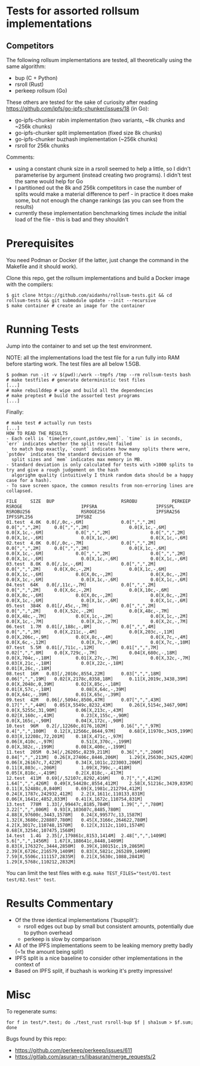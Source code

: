 # Tests for assorted rollsum implementations

## Competitors

The following rollsum implementations are tested, all theoretically using the same algorithm:
 - bup (C + Python)
 - rsroll (Rust)
 - perkeep rollsum (Go)

These others are tested for the sake of curiosity after reading https://github.com/ipfs/go-ipfs-chunker/issues/18 (in Go):
 - go-ipfs-chunker rabin implementation (two variants, ~8k chunks and ~256k chunks)
 - go-ipfs-chunker split implementation (fixed size 8k chunks)
 - go-ipfs-chunker buzhash implementation (~256k chunks)
 - rsroll for 256k chunks

Comments:
 - using a constant chunk size in a rsroll seemed to help a little, so I didn't parameterise by argument (instead creating two
   programs). I didn't test the same would help for Go
 - I partitioned out the 8k and 256k competitors in case the number of splits would make a material difference to perf - in
   practice it does make some, but not enough the change rankings (as you can see from the results)
 - currently these implementation benchmarking times *include* the initial load of the file - this is bad and they shouldn't

# Prerequisites

You need Podman or Docker (if the latter, just change the command in the Makefile and it should work).

Clone this repo, get the rollsum implementations and build a Docker image with the compilers:

```
$ git clone https://github.com/aidanhs/rollsum-tests.git && cd rollsum-tests && git submodule update --init --recursive
$ make container # create an image for the container
```

# Running Tests

Jump into the container to and set up the test environment.

NOTE: all the implementations load the test file for a run fully into RAM before starting work. The test files are all
below 1.5GB.

```
$ podman run -it -v $(pwd):/work --tmpfs /tmp --rm rollsum-tests bash
# make testfiles # generate deterministic test files
[...]
# make rebuilddep # wipe and build all the dependencies
# make preptest # build the assorted test programs
[...]
```

Finally:

```
# make test # actually run tests
[...]
HOW TO READ THE RESULTS
- Each cell is `time[err,count,pstdev,mem]`. `time` is in seconds, `err` indicates whether the split result failed
  to match bup exactly, `count` indicates how many splits there were, `pstdev` indicates the standard devision of the
  split sizes and `mem` indicates max memory in MB.
- Standard deviation is only calculated for tests with >1000 splits to try and give a rough judgement on the hash
  algorighm quality (intuitively I think random data should be a happy case for a hash).
- To save screen space, the common results from non-erroring lines are collapsed.

FILE     SIZE  BUP                         RSROBU             PERKEEP           RSROGE                      IPFSRA                      IPFSSPL                   RSROBU256                   RSROGE256                   IPFSRA256                   IPFSSPL256                IPFSBZ
01.test  4.0K  0.0[/,0c,-,6M]              0.0[",",",2M]      0.0[",",",2M]     0.0[",",",2M]               0.0[X,1c,-,6M]              0.0[X,1c,-,6M]            0.0[",",",2M]               0.0[",",",2M]               0.0[X,1c,-,6M]              0.0[X,1c,-,6M]            0.0[X,1c,-,6M]
02.test  4.0K  0.0[/,0c,-,7M]              0.0[",",",2M]      0.0[",",",2M]     0.0[",",",2M]               0.0[X,1c,-,6M]              0.0[X,1c,-,6M]            0.0[",",",2M]               0.0[",",",2M]               0.0[X,1c,-,6M]              0.0[X,1c,-,6M]            0.0[X,1c,-,6M]
03.test  8.0K  0.0[/,1c,-,6M]              0.0[",",",2M]      0.0[",",",2M]     0.0[X,0c,-,2M]              0.0[X,1c,-,6M]              0.0[X,1c,-,6M]            0.0[X,0c,-,2M]              0.0[X,0c,-,2M]              0.0[X,1c,-,6M]              0.0[X,1c,-,6M]            0.0[X,1c,-,6M]
04.test  64K   0.0[/,11c,-,7M]             0.0[",",",2M]      0.0[",",",2M]     0.0[X,6c,-,2M]              0.0[X,10c,-,6M]             0.0[X,8c,-,6M]            0.0[X,0c,-,2M]              0.0[X,0c,-,2M]              0.0[X,1c,-,6M]              0.0[X,1c,-,6M]            0.0[X,1c,-,6M]
05.test  384K  0.01[/,45c,-,7M]            0.0[",",",2M]      0.0[",",",2M]     0.0[X,52c,-,2M]             0.0[X,48c,-,7M]             0.0[X,48c,-,7M]           0.0[X,1c,-,2M]              0.0[X,1c,-,2M]              0.0[X,1c,-,7M]              0.0[X,2c,-,7M]            0.0[X,2c,-,7M]
06.test  1.7M  0.01[/,188c,-,8M]           0.0[",",",4M]      0.0[",",",3M]     0.0[X,211c,-,4M]            0.0[X,203c,-,11M]           0.0[X,206c,-,9M]          0.0[X,8c,-,4M]              0.0[X,7c,-,4M]              0.0[X,6c,-,12M]             0.0[X,7c,-,9M]            0.0[X,7c,-,10M]
07.test  5.5M  0.01[/,711c,-,12M]          0.01[",",",7M]     0.02[",",",8M]    0.0[X,729c,-,7M]            0.04[X,680c,-,18M]          0.0[X,704c,-,18M]         0.01[X,27c,-,7M]            0.0[X,32c,-,7M]             0.03[X,21c,-,18M]           0.0[X,22c,-,18M]          0.01[X,26c,-,18M]
08.test  16M   0.03[/,2010c,8554,22M]      0.03[",",",18M]    0.06[",",",19M]   0.02[X,2178c,8358,18M]      0.11[X,2019c,3438,39M]      0.0[X,2048c,0,39M]        0.02[X,85c,-,18M]           0.01[X,57c,-,18M]           0.08[X,64c,-,39M]           0.0[X,64c,-,39M]          0.01[X,65c,-,39M]
09.test  42M   0.06[/,5094c,8506,47M]      0.07[",",",43M]    0.17[",",",44M]   0.05[X,5549c,8232,43M]      0.26[X,5154c,3467,90M]      0.0[X,5255c,31,90M]       0.06[X,213c,-,43M]          0.02[X,160c,-,43M]          0.23[X,155c,-,90M]          0.0[X,165c,-,90M]         0.04[X,172c,-,90M]
10.test  96M   0.2[/,12260c,8176,102M]     0.16[",",",97M]    0.4[",",",100M]   0.12[X,12566c,8644,97M]     0.68[X,11970c,3435,199M]    0.03[X,12208c,72,201M]    0.18[X,471c,-,97M]          0.06[X,410c,-,97M]          0.51[X,370c,-,199M]         0.0[X,382c,-,199M]        0.08[X,400c,-,199M]
11.test  205M  0.34[/,26205c,8239,211M]    0.36[",",",206M]   0.84[",",",213M]  0.26[X,27406c,8446,206M]    1.29[X,25630c,3425,420M]    0.06[X,26167c,7,422M]     0.34[X,1011c,223003,206M]   0.11[X,803c,-,206M]         1.09[X,799c,-,418M]         0.05[X,818c,-,419M]       0.2[X,818c,-,417M]
12.test  411M  0.69[/,52107c,8292,416M]    0.7[",",",412M]    1.64[",",",426M]  0.49[X,54428c,8554,412M]    2.58[X,51216c,3439,835M]    0.11[X,52488c,0,840M]     0.69[X,1981c,212794,412M]   0.24[X,1787c,242932,412M]   2.2[X,1611c,110133,831M]    0.06[X,1641c,4852,833M]   0.41[X,1672c,110754,831M]
13.test  778M  1.33[/,99447c,8185,784M]    1.39[",",",780M]   3.22[",",",806M]  0.93[X,103607c,8485,780M]   4.88[X,97600c,3443,1578M]   0.24[X,99577c,13,1587M]   1.32[X,3680c,228807,780M]   0.45[X,3166c,264622,780M]   4.2[X,3017c,110748,1570M]   0.12[X,3112c,1101,1574M]  0.68[X,3254c,107475,1568M]
14.test  1.4G  2.35[/,179861c,8153,1414M]  2.48[",",",1409M]  5.6[",",",1456M]  1.67[X,188641c,8448,1409M]  8.83[X,176327c,3444,2850M]  0.39[X,180151c,19,2865M]  2.39[X,6726c,216579,1409M]  0.83[X,5821c,265289,1409M]  7.59[X,5506c,111157,2835M]  0.21[X,5630c,1088,2841M]  1.29[X,5768c,110212,2832M]
```

You can limit the test files with e.g. `make TEST_FILES="test/01.test test/02.test" test`.

# Results Commentary

 - Of the three identical implementations ('bupsplit'):
   - rsroll edges out bup by small but consistent amounts, potentially due to python overhead
   - perkeep is slow by comparison
 - All of the IPFS implementations seem to be leaking memory pretty badly (~1x the amount being split)
 - IPFS split is a nice baseline to consider other implementations in the context of
 - Based on IPFS split, if buzhash is working it's pretty impressive!

# Misc

To regenerate sums:
```
for f in test/*.test; do ./test_rust rsroll-bup $f | sha1sum > $f.sum; done
```

Bugs found by this repo:
 - https://github.com/perkeep/perkeep/issues/611
 - https://gitlab.com/asuran-rs/libasuran/merge_requests/2
